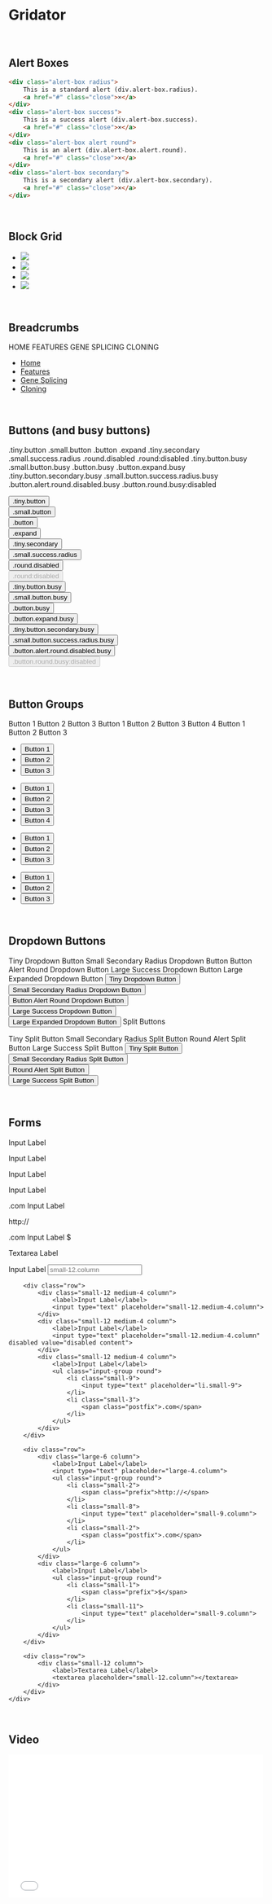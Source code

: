 # Gridator

&nbsp;
&nbsp;
## Alert Boxes

```html
<div class="alert-box radius">
    This is a standard alert (div.alert-box.radius).
    <a href="#" class="close">×</a>
</div>
<div class="alert-box success">
    This is a success alert (div.alert-box.success).
    <a href="#" class="close">×</a>
</div>
<div class="alert-box alert round">
    This is an alert (div.alert-box.alert.round).
    <a href="#" class="close">×</a>
</div>
<div class="alert-box secondary">
    This is a secondary alert (div.alert-box.secondary).
    <a href="#" class="close">×</a>
</div>
```

&nbsp;
&nbsp;
## Block Grid


<ul class="small-block-grid-2 large-block-grid-4 clearfix">
    <li>
        <img class="expand" src="/ease/images/browser_chrome.gif">
    </li>
    <li>
        <img class="expand" src="/ease/images/browser_opera.gif">
    </li>
    <li>
        <img class="expand" src="/ease/images/browser_safari.gif">
    </li>
    <li>
        <img class="expand" src="/ease/images/browser_firefox.gif">
    </li>
</ul>


&nbsp;
&nbsp;
## Breadcrumbs

HOME  FEATURES  GENE SPLICING  CLONING
<ul class="breadcrumbs">
    <li>
        <a href="#">Home</a>
    </li>
    <li>
        <a href="#">Features</a>
    </li>
    <li class="unavailable">
        <a href="#">Gene Splicing</a>
    </li>
    <li class="current">
        <a href="#">Cloning</a>
    </li>
</ul>


&nbsp;
&nbsp;
## Buttons (and busy buttons)

.tiny.button
.small.button
.button
.expand
.tiny.secondary
.small.success.radius
.round.disabled
.round:disabled
.tiny.button.busy
.small.button.busy
.button.busy
.button.expand.busy
.tiny.button.secondary.busy
.small.button.success.radius.busy
.button.alert.round.disabled.busy
.button.round.busy:disabled
<div class="grid">
    <div class="row">
        <div class="small-12 large-6 column">
            <button class="tiny button">.tiny.button</button><br>
            <button class="small button">.small.button</button><br>
            <button class="button">.button</button><br>
            <button class="button expand">.expand</button><br>
        </div>
        <div class="small-12 large-6 column">
            <button class="tiny button secondary">.tiny.secondary</button><br>
            <button class="small button success radius">.small.success.radius</button><br>
            <button class="button alert round disabled">.round.disabled</button><br>
            <button class="button alert round" disabled>.round:disabled</button><br>
        </div>
    </div>
    <div class="row">
        <div class="small-12 large-6 column">
            <button class="tiny button busy">.tiny.button.busy</button><br>
            <button class="small button busy">.small.button.busy</button><br>
            <button class="button busy">.button.busy</button><br>
            <button class="button expand busy">.button.expand.busy</button><br>
        </div>
        <div class="small-12 large-6 column">
            <button class="tiny button secondary busy">.tiny.button.secondary.busy</button><br>
            <button class="small button success radius busy">.small.button.success.radius.busy</button><br>
            <button class="button alert round disabled busy">.button.alert.round.disabled.busy</button><br>
            <button class="button alert round busy" disabled>.button.round.busy:disabled</button><br>
        </div>
    </div>
</div>


&nbsp;
&nbsp;
## Button Groups

Button 1 Button 2 Button 3
Button 1 Button 2 Button 3 Button 4
Button 1 Button 2 Button 3
  
<ul class="button-group split">
    <li>
        <button class="small button">Button 1</button>
    </li>
    <li>
        <button class="small button">Button 2</button>
    </li>
    <li>
        <button class="small button">Button 3</button>
    </li>
</ul>
<ul class="button-group split radius">
    <li>
        <button class="button secondary">Button 1</button>
    </li>
    <li>
        <button class="button secondary">Button 2</button>
    </li>
    <li>
        <button class="button secondary">Button 3</button>
    </li>
    <li>
        <button class="button secondary">Button 4</button>
    </li>
</ul>
<ul class="button-group split round">
    <li class="small-4">
        <button class="button expand alert">Button 1</button>
    </li>
    <li class="small-4">
        <button class="button expand alert">Button 2</button>
    </li>
    <li class="small-4">
        <button class="button expand alert">Button 3</button>
    </li>
</ul>
<ul class="button-group split round">
    <li class="small-4">
        <input type="submit" class="button expand success" value="Button 1">
    </li>
    <li class="small-4">
        <input type="submit" class="button expand success" value="Button 2">
    </li>
    <li class="small-4">
        <input type="submit" class="button expand success" value="Button 3">
    </li>
</ul>


&nbsp;
&nbsp;
## Dropdown Buttons

Tiny Dropdown Button
Small Secondary Radius Dropdown Button
Button Alert Round Dropdown Button
Large Success Dropdown Button
Large Expanded Dropdown Button
<button class="tiny button dropdown">Tiny Dropdown Button</button><br>
<button class="small secondary radius button dropdown">Small Secondary Radius Dropdown Button</button><br>
<button class="button alert round dropdown">Button Alert Round Dropdown Button</button><br>
<button class="large success button dropdown">Large Success Dropdown Button</button><br>
<button class="large button dropdown expand">Large Expanded Dropdown Button</button>
Split Buttons

Tiny Split Button
Small Secondary Radius Split Button
Round Alert Split Button
Large Success Split Button
<button class="tiny button dropdown split">Tiny Split Button</button><br>
<button class="small secondary radius button dropdown split">Small Secondary Radius Split Button</button><br>
<button class="button alert round dropdown split">Round Alert Split Button</button><br>
<button class="large success button dropdown split">Large Success Split Button</button>


&nbsp;
&nbsp;
## Forms

Input Label

Input Label

Input Label

Input Label

.com
Input Label

http://

.com
Input Label
$

Textarea Label

<form>
    <div class="grid">
        <div class="row">
            <div class="small-12 column">
                <label>Input Label</label>
                <input type="text" placeholder="small-12.column">
            </div>
        </div>

        <div class="row">
            <div class="small-12 medium-4 column">
                <label>Input Label</label>
                <input type="text" placeholder="small-12.medium-4.column">
            </div>
            <div class="small-12 medium-4 column">
                <label>Input Label</label>
                <input type="text" placeholder="small-12.medium-4.column" disabled value="disabled content">
            </div>
            <div class="small-12 medium-4 column">
                <label>Input Label</label>
                <ul class="input-group round">
                    <li class="small-9">
                        <input type="text" placeholder="li.small-9">
                    </li>
                    <li class="small-3">
                        <span class="postfix">.com</span>
                    </li>
                </ul>
            </div>
        </div>

        <div class="row">
            <div class="large-6 column">
                <label>Input Label</label>
                <input type="text" placeholder="large-4.column">
                <ul class="input-group round">
                    <li class="small-2">
                        <span class="prefix">http://</span>
                    </li>
                    <li class="small-8">
                        <input type="text" placeholder="small-9.column">
                    </li>
                    <li class="small-2">
                        <span class="postfix">.com</span>
                    </li>
                </ul>
            </div>
            <div class="large-6 column">
                <label>Input Label</label>
                <ul class="input-group round">
                    <li class="small-1">
                        <span class="prefix">$</span>
                    </li>
                    <li class="small-11">
                        <input type="text" placeholder="small-9.column">
                    </li>
                </ul>
            </div>
        </div>

        <div class="row">
            <div class="small-12 column">
                <label>Textarea Label</label>
                <textarea placeholder="small-12.column"></textarea>
            </div>
        </div>
    </div>
</form>


&nbsp;
&nbsp;
## Video


<div class="video" style="padding-top: 0; padding-bottom: 56%">
    <iframe src="//player.vimeo.com/video/93532909?title=0&amp;byline=0&amp;portrait=0&amp;color=b13438" width="500" height="281" frameborder="0" webkitallowfullscreen mozallowfullscreen allowfullscreen></iframe>
</div>


&nbsp;
&nbsp;
## Inline Lists

Link 1
Link 2
Link 3
Link 4
Link 5
<ul class="inline-list">
    <li><a href="#">Link 1</a></li>
    <li><a href="#">Link 2</a></li>
    <li><a href="#">Link 3</a></li>
    <li><a href="#">Link 4</a></li>
    <li><a href="#">Link 5</a></li>
</ul>


&nbsp;
&nbsp;
## Keystroke

To make something pretty, press and hold cmd + alt + shift + w + a + !

To make something pretty, press and hold <kbd>cmd + alt + shift + w + a + !</kbd>


&nbsp;
&nbsp;
## Pagination

«
1
2
3
4
…
12
13
»
<ul class="pagination">
    <li class="arrow unavailable">
        <a href="">«</a>
    </li>
    <li class="current">
        <a href="">1</a>
    </li>
    <li>
        <a href="">2</a>
    </li>
    <li>
        <a href="">3</a>
    </li>
    <li>
        <a href="">4</a>
    </li>
    <li class="unavailable">
        <a href="">…</a>
    </li>
    <li>
        <a href="">12</a>
    </li>
    <li>
        <a href="">13</a>
    </li>
    <li class="arrow">
        <a href="">»</a>
    </li>
</ul>


&nbsp;
&nbsp;
## Panels

This is a regular panel.

It has an easy to override visual style, and is appropriately subdued.

This is a radius red panel.

It's a little ostentatious, but useful for important content.

This is a yellow panel.

Lorem ipsum dolor sit amet, consectetur adipisicing elit. Harum, itaque.

This is a radius cyan panel.

Lorem ipsum dolor sit amet, consectetur adipisicing elit. Harum, itaque.

This is a purple panel.

Lorem ipsum dolor sit amet, consectetur adipisicing elit. Harum, itaque.

This is a radius green panel.

Lorem ipsum dolor sit amet, consectetur adipisicing elit. Harum, itaque.

This is a blue panel.

Lorem ipsum dolor sit amet, consectetur adipisicing elit. Harum, itaque.

<div class="grid">
    <div class="row">
        <div class="medium-6 column">
            <div class="panel">
                <h5>This is a regular panel.</h5>
                <p>It has an easy to override visual style, and is appropriately subdued.</p>
            </div>
        </div>
        <div class="medium-6 column">
            <div class="panel red radius">
                <h5>This is a radius red panel.</h5>
                <p>It's a little ostentatious, but useful for important content.</p>
            </div>
        </div>
    </div>
    <div class="row">
        <div class="medium-6 large-4 column">
            <div class="panel yellow">
                <h5>This is a yellow panel.</h5>
                <p>Lorem ipsum dolor sit amet, consectetur adipisicing elit. Harum, itaque.</p>
            </div>
        </div>
        <div class="medium-6 large-4 column">
            <div class="panel cyan radius">
                <h5>This is a radius cyan panel.</h5>
                <p>Lorem ipsum dolor sit amet, consectetur adipisicing elit. Harum, itaque.</p>
            </div>
        </div>
        <div class="medium-12 large-4 column">
            <div class="panel purple">
                <h5>This is a purple panel.</h5>
                <p>Lorem ipsum dolor sit amet, consectetur adipisicing elit. Harum, itaque.</p>
            </div>
        </div>
    </div>
    <div class="row">
        <div class="medium-6 column">
            <div class="panel green radius">
                <h5>This is a radius green panel.</h5>
                <p>Lorem ipsum dolor sit amet, consectetur adipisicing elit. Harum, itaque.</p>
            </div>
        </div>
        <div class="medium-6 column">
            <div class="panel radius blue radius">
                <h5>This is a blue panel.</h5>
                <p>Lorem ipsum dolor sit amet, consectetur adipisicing elit. Harum, itaque.</p>
            </div>
        </div>
    </div>
</div>


&nbsp;
&nbsp;
## Progress Bars

<div class="progress medium-6">
    <span class="meter" style="width: 40%"></span>
</div>
<div class="radius progress success medium-8">
    <span class="meter" style="width: 80%"></span>
</div>
<div class="nice round progress alert medium-10">
    <span class="meter" style="width: 30%"></span>
</div>
<div class="nice secondary progress">
    <span class="meter" style="width: 50%"></span>
</div>


&nbsp;
&nbsp;
## Tables

Table Header	Table Header	Table Header	Table Header
Content Goes Here	This is longer content Donec id elit non mi porta gravida at eget metus.	Content Goes Here	Content Goes Here
Content Goes Here	This is longer Content Goes Here Donec id elit non mi porta gravida at eget metus.	Content Goes Here	Content Goes Here
Content Goes Here	This is longer Content Goes Here Donec id elit non mi porta gravida at eget metus.	Content Goes Here	Content Goes Here


&nbsp;
&nbsp;
## Types

h1. This is a very large header.
h2. This is a large header.

h3. This is a medium header.

h4. This is a moderate header.

h5. This is a small header.

h6. This is a tiny header.


h1. This is a very large header with small.
h2. This is a large header with small.

h3. This is a medium header with small.

h4. This is a moderate header with small.

h5. This is a small header with small.

h6. This is a tiny header with small.


h1.subheader
h2.subheader
h3.subheader
h4.subheader
h5.subheader
h6.subheader

Some paragraphs. (starting with .lead, ending with .small)

Lorem ipsum dolor sit amet, consectetur adipisicing elit. Aut commodi iste minima natus nihil nobis optio qui voluptatem! Amet cupiditate distinctio inventore ipsa, placeat porro quaerat quis quisquam saepe temporibus.

Consectetur dolore, et nemo non pariatur porro rem sed voluptate? Dolorem eligendi ex, incidunt itaque laboriosam obcaecati quod repellat soluta vero? Dolorum.

Alias assumenda at deleniti ducimus fugit illo illum labore maiores, molestiae odit perspiciatis placeat porro quae repudiandae rerum suscipit ullam voluptatem. Architecto?

Some code

Lorem ipsum dolor sit amet, consectetur adipisicing elit. Aut commodi iste minima natus nihil nobis optio qui voluptatem! Amet cupiditate distinctio inventore ipsa, placeat porro quaerat quis quisquam saepe temporibus.
Un-ordered lists are great for making quick outlines bulleted.

List item with a much longer description or more content.
List item
List item
Nested List Item
Nested List Item
Nested List Item
List item
List item
List item
Ordered lists are great for lists that need order, duh.

List Item 1
List Item 2
List Item 3



&nbsp;
&nbsp;
## Blockquote

I do not fear computers. I fear the lack of them. Maecenas faucibus mollis interdum. Aenean lacinia bibendum nulla sed consectetur.
Isaac Asimov
<blockquote>I do not fear computers. I fear the lack of them. Maecenas faucibus mollis interdum. Aenean lacinia bibendum nulla sed consectetur.<cite>Isaac Asimov</cite></blockquote>

